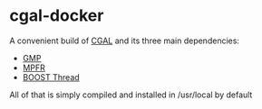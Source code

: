 # cgal-docker

A convenient build of [CGAL](https://www.cgal.org) and its three main dependencies:
* [GMP](https://gmplib.org/)
* [MPFR](http://www.mpfr.org/)
* [BOOST Thread](http://www.boost.org/)

All of that is simply compiled and installed in /usr/local by default
